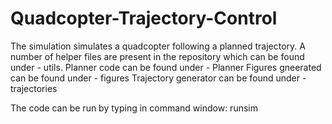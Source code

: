 # Quadcopter-Trajectory-Control

The simulation simulates a quadcopter following a planned trajectory.
A number of helper files are present in the repository which can be found under - utils.
Planner code can be found under - Planner
Figures gneerated can be found under - figures
Trajectory generator can be found under - trajectories

The code can be run by typing in command window: runsim
